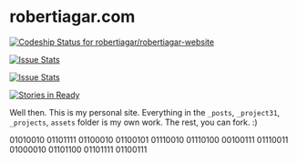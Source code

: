 robertiagar.com
===================
[ ![Codeship Status for robertiagar/robertiagar-website](https://www.codeship.io/projects/854cb4a0-efe6-0131-8758-3ec175d8e376/status)](https://www.codeship.io/projects/27110)

[![Issue Stats](http://issuestats.com/github/robertiagar/robertiagar-website/badge/pr)](http://issuestats.com/github/robertiagar/robertiagar-website)

[![Issue Stats](http://issuestats.com/github/robertiagar/robertiagar-website/badge/issue)](http://issuestats.com/github/robertiagar/robertiagar-website)

[![Stories in Ready](https://badge.waffle.io/robertiagar/robertiagar.com.svg?label=ready&title=Ready)](http://waffle.io/robertiagar/robertiagar.com)



Well then. This is my personal site. Everything in the `_posts`, `_project31`, `_projects`, `assets` folder is my own work. The rest, you can fork. :)

01010010 01101111 01100010 01100101 01110010 01110100 00100111 01110011  01000010 01101100 01101111 01100111 

